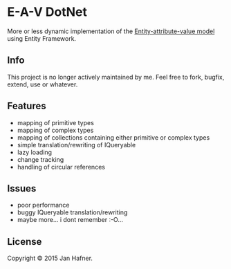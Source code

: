 # E-A-V DotNet

More or less dynamic implementation of the [Entity-attribute-value model](https://en.wikipedia.org/wiki/Entity%E2%80%93attribute%E2%80%93value_model) using Entity Framework.

## Info

This project is no longer actively maintained by me. Feel free to fork, bugfix, extend, use or whatever.

## Features

+ mapping of primitive types
+ mapping of complex types
+ mapping of collections containing either primitive or complex types
+ simple translation/rewriting of IQueryable
+ lazy loading
+ change tracking
+ handling of circular references

## Issues

+ poor performance
+ buggy IQueryable translation/rewriting
+ maybe more... i dont remember :-O...

## License

Copyright &copy; 2015 Jan Hafner.